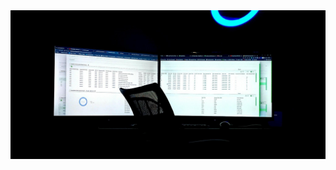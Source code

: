 <img src="https://github.com/ROK862/ROK862/blob/main/273770370_5351167638244929_1830095388855464121_n.jpg" />
